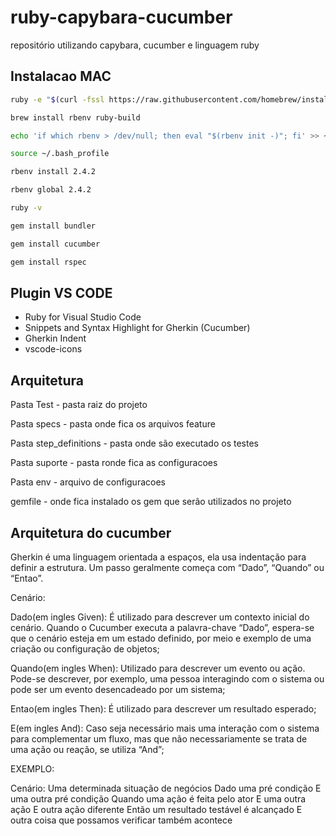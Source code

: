 # ruby-capybara-cucumber
repositório utilizando capybara, cucumber e linguagem ruby

## Instalacao MAC


```sh
ruby -e "$(curl -fssl https://raw.githubusercontent.com/homebrew/install/master/install)"
```


```sh
brew install rbenv ruby-build
```


```sh
echo 'if which rbenv > /dev/null; then eval "$(rbenv init -)"; fi' >> ~/.bash
```


```sh
source ~/.bash_profile
```


```sh
rbenv install 2.4.2
```


```sh
rbenv global 2.4.2
```


```sh
ruby -v
```

```sh
gem install bundler
```

```sh
gem install cucumber
```


```sh
gem install rspec
```


## Plugin VS CODE

- Ruby for Visual Studio Code
- Snippets and Syntax Highlight for Gherkin (Cucumber)
- Gherkin Indent
- vscode-icons


## Arquitetura

Pasta Test - pasta raiz do projeto

Pasta specs - pasta onde fica os arquivos feature

Pasta step_definitions - pasta onde são executado os testes

Pasta suporte - pasta ronde fica as configuracoes

Pasta env - arquivo de configuracoes

gemfile - onde fica instalado os gem que serão utilizados no projeto

## Arquitetura do cucumber

Gherkin é uma linguagem orientada a espaços, ela usa indentação para definir a estrutura. Um passo geralmente começa com “Dado”, “Quando” ou “Entao”.

Cenário: 

Dado(em ingles Given): É utilizado para descrever um contexto inicial do cenário. Quando o Cucumber executa a palavra-chave “Dado”, espera-se que o cenário esteja em um estado definido, por meio e exemplo de uma criação ou configuração de objetos;

Quando(em ingles When): Utilizado para descrever um evento ou ação. Pode-se descrever, por exemplo, uma pessoa interagindo com o sistema ou pode ser um evento desencadeado por um sistema;

Entao(em ingles Then): É utilizado para descrever um resultado esperado;

E(em ingles And): Caso seja necessário mais uma interação com o sistema para complementar um fluxo, mas que não necessariamente se trata de uma ação ou reação, se utiliza “And”;

EXEMPLO: 

Cenário: Uma determinada situação de negócios
    Dado uma pré condição
    E uma outra pré condição
    Quando uma ação é feita pelo ator
    E uma outra ação
    E outra ação diferente
    Então um resultado testável é alcançado
    E outra coisa que possamos verificar também acontece
